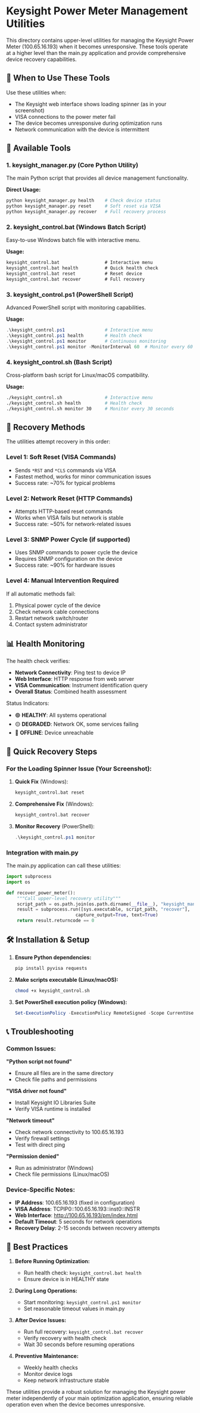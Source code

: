 # Keysight Power Meter Management Utilities

This directory contains upper-level utilities for managing the Keysight Power Meter (100.65.16.193) when it becomes unresponsive. These tools operate at a higher level than the main.py application and provide comprehensive device recovery capabilities.

## 🚨 When to Use These Tools

Use these utilities when:
- The Keysight web interface shows loading spinner (as in your screenshot)
- VISA connections to the power meter fail
- The device becomes unresponsive during optimization runs
- Network communication with the device is intermittent

## 📁 Available Tools

### 1. **keysight_manager.py** (Core Python Utility)
The main Python script that provides all device management functionality.

**Direct Usage:**
```bash
python keysight_manager.py health    # Check device status
python keysight_manager.py reset     # Soft reset via VISA
python keysight_manager.py recover   # Full recovery process
```

### 2. **keysight_control.bat** (Windows Batch Script)
Easy-to-use Windows batch file with interactive menu.

**Usage:**
```cmd
keysight_control.bat                 # Interactive menu
keysight_control.bat health          # Quick health check
keysight_control.bat reset           # Reset device
keysight_control.bat recover         # Full recovery
```

### 3. **keysight_control.ps1** (PowerShell Script)
Advanced PowerShell script with monitoring capabilities.

**Usage:**
```powershell
.\keysight_control.ps1               # Interactive menu
.\keysight_control.ps1 health        # Health check
.\keysight_control.ps1 monitor       # Continuous monitoring
.\keysight_control.ps1 monitor -MonitorInterval 60  # Monitor every 60 seconds
```

### 4. **keysight_control.sh** (Bash Script)
Cross-platform bash script for Linux/macOS compatibility.

**Usage:**
```bash
./keysight_control.sh                # Interactive menu
./keysight_control.sh health         # Health check
./keysight_control.sh monitor 30     # Monitor every 30 seconds
```

## 🔧 Recovery Methods

The utilities attempt recovery in this order:

### Level 1: Soft Reset (VISA Commands)
- Sends `*RST` and `*CLS` commands via VISA
- Fastest method, works for minor communication issues
- Success rate: ~70% for typical problems

### Level 2: Network Reset (HTTP Commands)
- Attempts HTTP-based reset commands
- Works when VISA fails but network is stable
- Success rate: ~50% for network-related issues

### Level 3: SNMP Power Cycle (if supported)
- Uses SNMP commands to power cycle the device
- Requires SNMP configuration on the device
- Success rate: ~90% for hardware issues

### Level 4: Manual Intervention Required
If all automatic methods fail:
1. Physical power cycle of the device
2. Check network cable connections
3. Restart network switch/router
4. Contact system administrator

## 📊 Health Monitoring

The health check verifies:
- **Network Connectivity**: Ping test to device IP
- **Web Interface**: HTTP response from web server
- **VISA Communication**: Instrument identification query
- **Overall Status**: Combined health assessment

Status Indicators:
- 🟢 **HEALTHY**: All systems operational
- 🟡 **DEGRADED**: Network OK, some services failing
- 🔴 **OFFLINE**: Device unreachable

## 🎯 Quick Recovery Steps

### For the Loading Spinner Issue (Your Screenshot):

1. **Quick Fix** (Windows):
   ```cmd
   keysight_control.bat reset
   ```

2. **Comprehensive Fix** (Windows):
   ```cmd
   keysight_control.bat recover
   ```

3. **Monitor Recovery** (PowerShell):
   ```powershell
   .\keysight_control.ps1 monitor
   ```

### Integration with main.py

The main.py application can call these utilities:

```python
import subprocess
import os

def recover_power_meter():
    """Call upper-level recovery utility"""
    script_path = os.path.join(os.path.dirname(__file__), "keysight_manager.py")
    result = subprocess.run([sys.executable, script_path, "recover"], 
                          capture_output=True, text=True)
    return result.returncode == 0
```

## 🛠️ Installation & Setup

1. **Ensure Python dependencies:**
   ```bash
   pip install pyvisa requests
   ```

2. **Make scripts executable (Linux/macOS):**
   ```bash
   chmod +x keysight_control.sh
   ```

3. **Set PowerShell execution policy (Windows):**
   ```powershell
   Set-ExecutionPolicy -ExecutionPolicy RemoteSigned -Scope CurrentUser
   ```

## 📞 Troubleshooting

### Common Issues:

**"Python script not found"**
- Ensure all files are in the same directory
- Check file paths and permissions

**"VISA driver not found"**
- Install Keysight IO Libraries Suite
- Verify VISA runtime is installed

**"Network timeout"**
- Check network connectivity to 100.65.16.193
- Verify firewall settings
- Test with direct ping

**"Permission denied"**
- Run as administrator (Windows)
- Check file permissions (Linux/macOS)

### Device-Specific Notes:

- **IP Address**: 100.65.16.193 (fixed in configuration)
- **VISA Address**: TCPIP0::100.65.16.193::inst0::INSTR
- **Web Interface**: http://100.65.16.193/pm/index.html
- **Default Timeout**: 5 seconds for network operations
- **Recovery Delay**: 2-15 seconds between recovery attempts

## 🔄 Best Practices

1. **Before Running Optimization:**
   - Run health check: `keysight_control.bat health`
   - Ensure device is in HEALTHY state

2. **During Long Operations:**
   - Start monitoring: `keysight_control.ps1 monitor`
   - Set reasonable timeout values in main.py

3. **After Device Issues:**
   - Run full recovery: `keysight_control.bat recover`
   - Verify recovery with health check
   - Wait 30 seconds before resuming operations

4. **Preventive Maintenance:**
   - Weekly health checks
   - Monitor device logs
   - Keep network infrastructure stable

These utilities provide a robust solution for managing the Keysight power meter independently of your main optimization application, ensuring reliable operation even when the device becomes unresponsive.